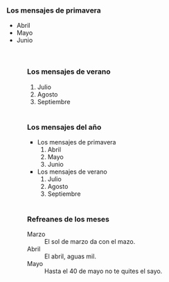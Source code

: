 <HTML>
<HEAD>
<TITLE>Ejemplo8</TITLE>
</HEAD>
<BODY>
<H3>Los mensajes de primavera</H3>
<UL>
<LI>Abril</LI>
<LI>Mayo</LI>
<LI>Junio</LI>
<UL>
<BR>
<H3>Los mensajes de verano</H3>
<OL>
<LI>Julio</LI>
<LI>Agosto</LI>
<LI>Septiembre</LI>
</OL>
<BR>
<H3>Los mensajes del año</H3>
<UL>
<LI>Los mensajes de primavera
<OL>
<LI>Abril</LI>
<LI>Mayo</LI>
<LI>Junio</LI>
</OL>
</LI>
<LI>Los mensajes de verano
<OL>
<LI>Julio</LI>
<LI>Agosto</LI>
<LI>Septiembre</LI>
</OL>
</LI>
</UL>
<BR>
<H3>Refreanes de los meses</H3>
<DL>
<DT>Marzo</DT>
<DD>El sol de marzo da con el
mazo.</DD>
<DT>Abril</DT>
<DD>El abril, aguas mil.</DD>
<DT>Mayo</DT>
<DD>Hasta el 40 de mayo no te quites
el sayo.</DD>
</DL>
</BODY>
</HTML>
